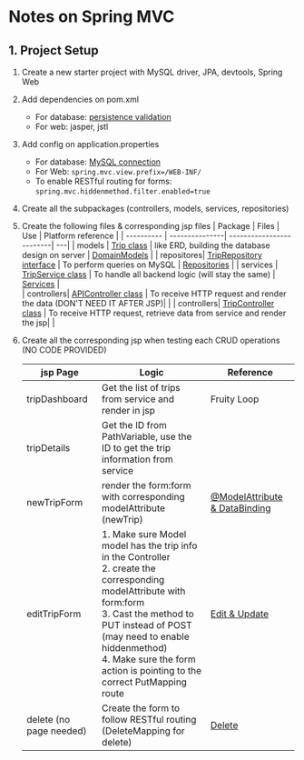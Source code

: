 # Notes on Spring MVC
## 1. Project Setup
1. Create a new starter project with MySQL driver, JPA, devtools, Spring Web
2. Add dependencies on pom.xml 
   - For database: [persistence validation](https://login.codingdojo.com/m/315/9533/64299)
   - For web: jasper, jstl
3. Add config on application.properties 
   - For database: [MySQL connection ](https://login.codingdojo.com/m/315/9533/64298)
   - For Web: ```spring.mvc.view.prefix=/WEB-INF/```
   - To enable RESTful routing for forms: ```spring.mvc.hiddenmethod.filter.enabled=true```
4. Create all the subpackages (controllers, models, services, repositories)
5. Create the following files & corresponding jsp files
   | Package    | Files | Use | Platform reference | 
   | ---------- | ---------------| -------------------------| ---|
   | models     | [Trip class](./packages/Trip.java) | like ERD, building the database design on server | [DomainModels](https://login.codingdojo.com/m/315/9533/64299) |
   | repositores| [TripRepository interface](./packages/TripRepository.java) | To perform queries on MySQL | [Repositories](https://login.codingdojo.com/m/315/9533/64300) |
   | services   | [TripService class](./packages/TripService.java) | To handle all backend logic (will stay the same) | [Services](https://login.codingdojo.com/m/315/9533/64301) |  
   | controllers| [APIController class](./packages/APIController.java) | To receive HTTP request and render the data  (DON'T NEED IT AFTER JSP)|   |
     | controllers| [TripController class](./packages/TripController.java) | To receive HTTP request, retrieve data from service and render the jsp|   |
6. Create all the corresponding jsp when testing each CRUD operations (NO CODE PROVIDED)


    | jsp Page |  Logic  | Reference |
    | ---------| --------| -----------|
    | tripDashboard |  Get the list of trips from service and render in jsp| Fruity Loop |
    | tripDetails |  Get the ID from PathVariable, use the ID to get the trip information from service | | [Video from Adding Views](https://login.codingdojo.com/m/315/9533/65957) |
    | newTripForm | render the form:form with corresponding modelAttribute (newTrip) | [@ModelAttribute & DataBinding](https://login.codingdojo.com/m/315/9533/81390) |
    | editTripForm | 1. Make sure Model model has the trip info in the Controller <br> 2. create the corresponding modelAttribute with form:form <br> 3. Cast the method to PUT instead of POST (may need to enable hiddenmethod) <br> 4. Make sure the form action is pointing to the correct PutMapping route | [Edit & Update ](https://login.codingdojo.com/m/315/9533/64306)|
    | delete (no page needed) | Create the form to follow RESTful routing (DeleteMapping for delete) | [Delete](https://login.codingdojo.com/m/315/9533/64307) |




